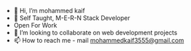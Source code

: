 - 👋 Hi, I’m mohammed kaif
- 👀 Self Taught, M-E-R-N Stack Developer
-   Open For Work
- 💞️ I’m looking to collaborate on web development projects
- 📫 How to reach me - mail mohammedkaif3555@gmail.com

<!---
kaifcodeadict/kaifcodeadict is a ✨ special ✨ repository because its `README.md` (this file) appears on your GitHub profile.
You can click the Preview link to take a look at your changes.
--->
